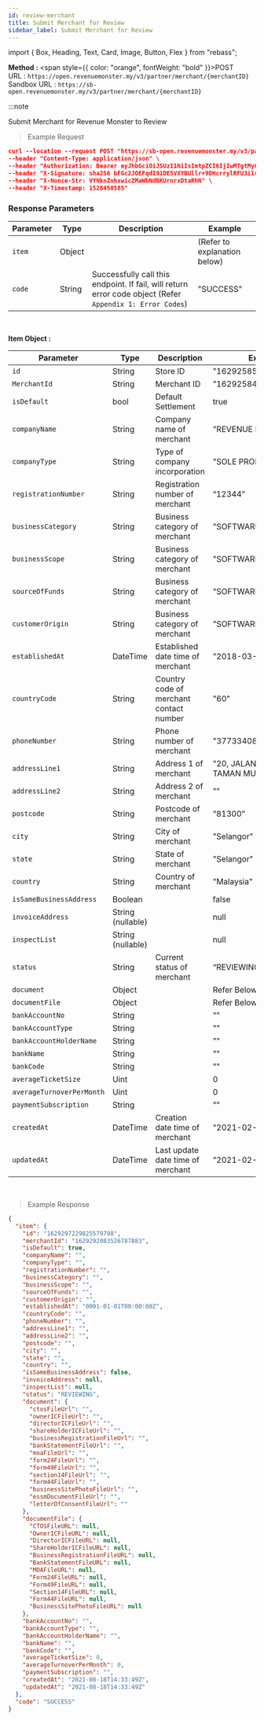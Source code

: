 ```yaml
---
id: review-merchant
title: Submit Merchant for Review
sidebar_label: Submit Merchant for Review
---
```


import { Box, Heading, Text, Card, Image, Button, Flex } from "rebass";

**Method :** <span style={{ color: "orange", fontWeight: "bold" }}>POST</span><br/>
URL : `https://open.revenuemonster.my/v3/partner/merchant/{merchantID}`<br/>
Sandbox URL : `https://sb-open.revenuemonster.my/v3/partner/merchant/{merchantID}`

:::note

Submit Merchant for Revenue Monster to Review


> Example Request

```json
curl --location --request POST "https://sb-open.revenuemonster.my/v3/partner/merchant/1629292083526787883" \
--header "Content-Type: application/json" \
--header "Authorization: Bearer eyJhbGciOiJSUzI1NiIsImtpZCI6IjIwMTgtMy0xOCIsInR5cCI6IkpXVCJ9.eyJhdWQiOlsiYXBpX2NsaWVudEBFaGNLQzA5QmRYUm9RMnhwWlc1MEVQZUEyYXJ4dk1PSUZnIl0sImV4cCI6MTU5MzU4MDY0NSwiaWF0IjoxNTkwOTg4NjQ1LCJpc3MiOiJodHRwczovL29hdXRoLnJldmVudWVtb25zdGVyLm15IiwianRpIjoiRWh3S0VFOUJkWFJvUVdOalpYTnpWRzlyWlc0UXMtNnI5LVgzbElvVyIsIm5iZiI6MTU5MDk4ODY0NSwic3ViIjoiRWhRS0NFMWxjbU5vWVc1MEVMUF9wNlNKNnFQN0ZSSVFDZ1JWYzJWeUVPaXZfb1dKNnFQN0ZRIn0.RKtXykw3y0ov3mKKa_K2h5FZB2jXtqf3gNRwwnzzA4xTMdY09mEHlFupMeUmchFW2XHYK254LdMYbF4ZhjxK9K51UUdQBYH-zZpo0WWtPSZqrPGtT-c4z_sEO73EDVcek3rDwyWiXvjSKDpsZM7NOdKRm5tvT3qNK-7C7WMUjSXDcBzbTFhwfOAOO1n-wMR9H_w0DuIE-yMjEZkOdt7GUIBC8F5izATlZH0FRTx4VAwQWY4gjjQ9-3PbUbHx-NKiFXwCOAsxu-79PiF0HDEHb6ZOCGywNmKuanEXqLonli0caZiUZfrdT53y3Xnd3W2SEr6s7ZQxWnQO5PeOU7BQYA" \
--header "X-Signature: sha256 bFGc2JOEFqdI91DE5VXYBUllr+9DHcrrylRFU3i1r72aPmJreljn0dU+nwPSwTH/dTQUiZ9C2aQSF8AuT959EW4WEyEZ6VWgt9gCyZaU/bcOQ/ZIhKc06+uwzivVhAzpbUtG5tm5/sBp4ig6Sk7L6SE0Ecu6Tm0FhYl0qdgZvrTh4EEpLs3kHIuYL9QXKJILfKlu4gTX1Exrt7nNyEr8ndeUMaKYrj3FckMbRtmCwc829SsVp6FAgvoDPnguUJ+VjLF1e9NXhar2JwYjuqMkwsmUWRDbittqCgCCfaPF8anarlLsoXbdYEa7bp9BYp2U/Dw3Xd2MlamEZSR8H+Dosw==" \
--header "X-Nonce-Str: VYNknZohxwicZMaWbNdBKUrnrxDtaRhN" \
--header "X-Timestamp: 1528450585"
```

### Response Parameters

| Parameter | Type   | Description                                                                                               | Example                      |
| --------- | ------ | --------------------------------------------------------------------------------------------------------- | ---------------------------- |
| `item`    | Object |                                                                                                           | (Refer to explanation below) |
| `code`    | String | Successfully call this endpoint. If fail, will return error code object (Refer `Appendix 1: Error Codes`) | "SUCCESS"                    |

<br/>

<strong>Item Object :</strong>

| Parameter                 | Type              | Description                             | Example                                 |
| ------------------------- | ----------------- | --------------------------------------- | --------------------------------------- |
| `id`                      | String            | Store ID                                | "1629258558902992793"                   |
| `MerchantId`              | String            | Merchant ID                             | "1629258448138509563"                   |
| `isDefault`               | bool              | Default Settlement                      | true                                    |
| `companyName`             | String            | Company name of merchant                | "REVENUE MONSTER"                       |
| `companyType`             | String            | Type of company incorporation           | "SOLE PROPRIETOR"                       |
| `registrationNumber`      | String            | Registration number of merchant         | “12344”                                 |
| `businessCategory`        | String            | Business category of merchant           | "SOFTWARE AND IT"                       |
| `businessScope`           | String            | Business category of merchant           | "SOFTWARE AND IT"                       |
| `sourceOfFunds`           | String            | Business category of merchant           | "SOFTWARE AND IT"                       |
| `customerOrigin`          | String            | Business category of merchant           | "SOFTWARE AND IT"                       |
| `establishedAt`           | DateTime          | Established date time of merchant       | "2018-03-26T04:50:57Z"                  |
| `countryCode`             | String            | Country code of merchant contact number | "60"                                    |
| `phoneNumber`             | String            | Phone number of merchant                | "377334080"                             |
| `addressLine1`            | String            | Address 1 of merchant                   | "20, JALAN JASA 38, TAMAN MUTIARA RINI" |
| `addressLine2`            | String            | Address 2 of merchant                   | ""                                      |
| `postcode`                | String            | Postcode of merchant                    | “81300”                                 |
| `city`                    | String            | City of merchant                        | "Selangor"                              |
| `state`                   | String            | State of merchant                       | "Selangor"                              |
| `country`                 | String            | Country of merchant                     | "Malaysia"                              |
| `isSameBusinessAddress`   | Boolean           |                                         | false                                   |
| `invoiceAddress`          | String (nullable) |                                         | null                                    |
| `inspectList`             | String (nullable) |                                         | null                                    |
| `status`                  | String            | Current status of merchant              | “REVIEWING”                             |
| `document`                | Object            |                                         | Refer Below                             |
| `documentFile`            | Object            |                                         | Refer Below                             |
| `bankAccountNo`           | String            |                                         | ""                                      |
| `bankAccountType`         | String            |                                         | ""                                      |
| `bankAccountHolderName`   | String            |                                         | ""                                      |
| `bankName`                | String            |                                         | ""                                      |
| `bankCode`                | String            |                                         | ""                                      |
| `averageTicketSize`       | Uint              |                                         | 0                                       |
| `averageTurnoverPerMonth` | Uint              |                                         | 0                                       |
| `paymentSubscription`     | String            |                                         | ""                                      |
| `createdAt`               | DateTime          | Creation date time of merchant          | "2021-02-12T08:53:13Z"                  |
| `updatedAt`               | DateTime          | Last update date time of merchant       | "2021-02-12T08:53:13Z"                  |

<br/>

> Example Response

```json
{
  "item": {
    "id": "1629297229825579798",
    "merchantId": "1629292083526787883",
    "isDefault": true,
    "companyName": "",
    "companyType": "",
    "registrationNumber": "",
    "businessCategory": "",
    "businessScope": "",
    "sourceOfFunds": "",
    "customerOrigin": "",
    "establishedAt": "0001-01-01T00:00:00Z",
    "countryCode": "",
    "phoneNumber": "",
    "addressLine1": "",
    "addressLine2": "",
    "postcode": "",
    "city": "",
    "state": "",
    "country": "",
    "isSameBusinessAddress": false,
    "invoiceAddress": null,
    "inspectList": null,
    "status": "REVIEWING",
    "document": {
      "ctosFileUrl": "",
      "ownerICFileUrl": "",
      "directorICFileUrl": "",
      "shareHolderICFileUrl": "",
      "businessRegistrationFileUrl": "",
      "bankStatementFileUrl": "",
      "moaFileUrl": "",
      "form24FileUrl": "",
      "form49FileUrl": "",
      "section14FileUrl": "",
      "form44FileUrl": "",
      "businessSitePhotoFileUrl": "",
      "essmDocumentFileUrl": "",
      "letterOfConsentFileUrl": ""
    },
    "documentFile": {
      "CTOSFileURL": null,
      "OwnerICFileURL": null,
      "DirectorICFileURL": null,
      "ShareHolderICFileURL": null,
      "BusinessRegistrationFileURL": null,
      "BankStatementFileURL": null,
      "MOAFileURL": null,
      "Form24FileURL": null,
      "Form49FileURL": null,
      "Section14FileURL": null,
      "Form44FileURL": null,
      "BusinessSitePhotoFileURL": null
    },
    "bankAccountNo": "",
    "bankAccountType": "",
    "bankAccountHolderName": "",
    "bankName": "",
    "bankCode": "",
    "averageTicketSize": 0,
    "averageTurnoverPerMonth": 0,
    "paymentSubscription": "",
    "createdAt": "2021-08-18T14:33:49Z",
    "updatedAt": "2021-08-18T14:33:49Z"
  },
  "code": "SUCCESS"
}
```
